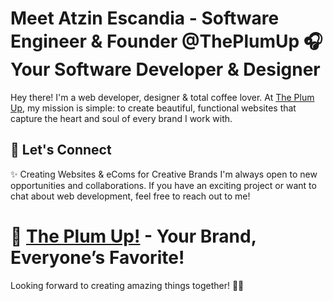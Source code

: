 # Meet Atzin Escandia - Software Engineer & Founder @ThePlumUp 🎧 Your Software Developer & Designer

Hey there! I'm a web developer, designer & total coffee lover. At [The Plum Up](https://theplumup.com), my mission is simple: to create beautiful, functional websites that capture the heart and soul of every brand I work with.

## 📱 Let's Connect  

✨ Creating Websites & eComs for Creative Brands
I'm always open to new opportunities and collaborations. If you have an exciting project or want to chat about web development, feel free to reach out to me!

# 🍓 [The Plum Up!](https://theplumup.com) - Your Brand, Everyone’s Favorite!

Looking forward to creating amazing things together! ✌🏻
